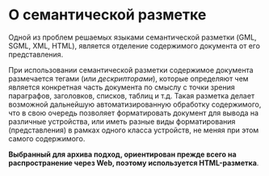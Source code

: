 # О семантической разметке

Одной из проблем решаемых языками семантической разметки (GML, SGML, XML, HTML), является отделение содержимого документа от его представления.

При использовании семантической разметки содержимое документа размечается тегами (или _дескрипторами_), которые определяют чем является конкретная часть документа по смыслу с точки зрения параграфов, заголовков, списков, таблиц и т.д. Такая разметка делает возможной дальнейшую автоматизированную обработку содержимого, что в свою очередь позволяет форматировать документ для вывода на различные устройства, или иметь разные виды форматирования (представления) в рамках одного класса устройств, не меняя при этом самого содержимого.

**Выбранный для архива подход, ориентирован прежде всего на распространение через Web, поэтому используется HTML-разметка**.
